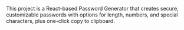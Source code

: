 This project is a React-based Password Generator that creates secure, customizable passwords with options for length, numbers, and special characters, plus one-click copy to clipboard.
